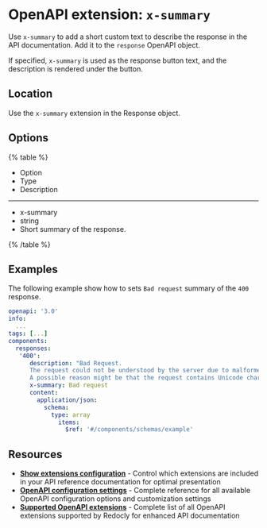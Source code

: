 # OpenAPI extension: `x-summary`

Use `x-summary` to add a short custom text to describe the response in the API documentation.
Add it to the `response` OpenAPI object.

If specified, `x-summary` is used as the response button text, and the description is rendered under the button.

## Location

Use the `x-summary` extension in the Response object.

## Options

{% table %}

- Option
- Type
- Description

---

- x-summary
- string
- Short summary of the response.

{% /table %}

## Examples

The following example show how to sets `Bad request` summary of the `400` response.

```yaml
openapi: '3.0'
info:
  ...
tags: [...]
components:
  responses:
   '400':
      description: "Bad Request.
      The request could not be understood by the server due to malformed syntax.
      A possible reason might be that the request contains Unicode characters that cannot be processed."
      x-summary: Bad request
      content:
        application/json:
          schema:
            type: array
              items:
                $ref: '#/components/schemas/example'
```

## Resources

- **[Show extensions configuration](../../../config/openapi/show-extensions.md)** - Control which extensions are included in your API reference documentation for optimal presentation
- **[OpenAPI configuration settings](../../../config/openapi/index.md)** - Complete reference for all available OpenAPI configuration options and customization settings
- **[Supported OpenAPI extensions](./index.md)** - Complete list of all OpenAPI extensions supported by Redocly for enhanced API documentation

